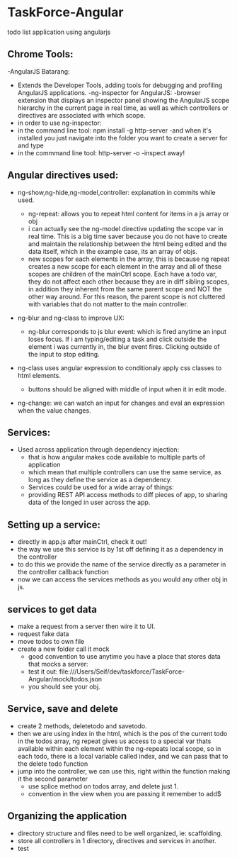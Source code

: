 # TaskForce-Angular
todo list application using angularjs

## Chrome Tools:

-AngularJS Batarang:
 - Extends the Developer Tools, adding tools for debugging and profiling AngularJS applications.
-ng-inspector for AngularJS:
 -browser extension that displays an inspector panel showing the AngularJS scope hierarchy in the current page in real time, as well as which controllers or directives are associated with which scope.
  - in order to use ng-inspector:
  - in the command line tool: npm install -g http-server
   -and when it's installed you just navigate into the folder you want to create  a server for and type
  - in the commmand line tool: http-server -o
   -inspect away!

## Angular directives used:

- ng-show,ng-hide,ng-model,controller: explanation in commits while used.
    - ng-repeat: allows you to repeat html content for items in a js array or obj
    - i can actually see the ng-model directive updating the scope var in real time. This is a big time saver because you do not have to create and maintain the relationship between the html being edited and the data itself, which in the example case, its an array of objs.
    - new scopes for each elements in the array, this is because ng repeat creates a new scope for each element in the array and all of these scopes are children of the mainCtrl scope. Each have a todo var, they do not affect each other because they are in diff sibling scopes, in addition they inherent from the same parent scope and NOT the other way around. For this reason, the parent scope is not cluttered with variables that do not matter to the main controller.

- ng-blur and ng-class to improve UX:
  - ng-blur corresponds to js blur event: which is fired anytime an input loses focus. If i am typing/editing a task and click outside the element i was currently in, the blur event fires. Clicking outside of the input to stop editing.

 - ng-class uses angular expression to conditionaly apply css classes to html elements.
    - buttons should be aligned with middle of input when it in edit mode.

 - ng-change: we can watch an input for changes and eval an expression when the value changes.

## Services:
 - Used across application through dependency injection:
    - that is how angular makes code available to multiple parts of application
    - which mean that multiple controllers can use the same service, as long as they define the service as a dependency.
    - Services could be used for a wide array of things:
    - providing REST API access methods to diff pieces of app, to sharing data of the longed in user across the app.

## Setting up a service:
 - directly in app.js after mainCtrl, check it out!
 - the way we use this service is by 1st off defining it as a dependency in the controller
 - to do this we provide the name of the service directly as a parameter in the controller callback function
 - now we can access the services methods as you would any other obj in js.

## services to get data
 - make a request from a server then wire it to UI.
 - request fake data
 - move todos to own file
 - create a new folder call it mock
    - good convention to use anytime you have a place that stores data that mocks a server:
    - test it out: file:///Users/Seif/dev/taskforce/TaskForce-Angular/mock/todos.json
    - you should see your obj.

## Service, save and delete
 - create 2 methods, deletetodo and savetodo.
 - then we are using index in the html, which is the pos of the current todo in the todos array, ng repeat gives us access to a special var thats available within each element within the ng-repeats local scope, so in each todo, there is a local variable called index, and we can pass that to the delete todo function
 - jump into the controller, we can use this, right within the function making it the second parameter
    - use splice method on todos array, and delete just 1.
    - convention in the view when you are passing it remember to add$

## Organizing the application
 - directory structure and files need to be well organized, ie: scaffolding.
 - store all controllers in 1 directory, directives and services in another.
 - test
